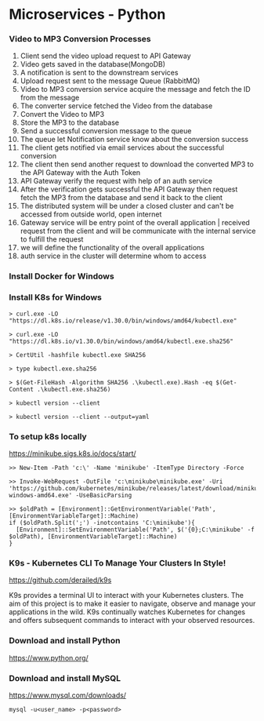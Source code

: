 # Microservices - Python

### Video to MP3 Conversion Processes
1. Client send the video upload request to API Gateway
2. Video gets saved in the database(MongoDB)
3. A notification is sent to the downstream services
3. Upload request sent to the message Queue (RabbitMQ)
4. Video to MP3 conversion service acquire the message and fetch the ID from the message
5. The converter service fetched the Video from the database
6. Convert the Video to MP3
7. Store the MP3 to the database
8. Send a successful conversion message to the queue
9. The queue let Notification service know about the conversion success
10. The client gets notified via email services about the successful conversion
11. The client then send another request to download the converted MP3 to the API Gateway with the Auth Token
12. API Gateway verify the request with help of an auth service
13. After the verification gets successful the API Gateway then request fetch the MP3 from the database and send it back to the client
14. The distributed system will be under a closed cluster and can't be accessed from outside world, open internet
15. Gateway service will be entry point of the overall application | received request from the client and will be communicate with the internal service to fulfill the request
16. we will define the functionality of the overall applications
17. auth service in the cluster will determine whom to access

### Install Docker for Windows

### Install K8s for Windows
```
> curl.exe -LO "https://dl.k8s.io/release/v1.30.0/bin/windows/amd64/kubectl.exe"

> curl.exe -LO "https://dl.k8s.io/v1.30.0/bin/windows/amd64/kubectl.exe.sha256"

> CertUtil -hashfile kubectl.exe SHA256

> type kubectl.exe.sha256

> $(Get-FileHash -Algorithm SHA256 .\kubectl.exe).Hash -eq $(Get-Content .\kubectl.exe.sha256)

> kubectl version --client

> kubectl version --client --output=yaml
```

### To setup k8s locally
https://minikube.sigs.k8s.io/docs/start/

```
>> New-Item -Path 'c:\' -Name 'minikube' -ItemType Directory -Force

>> Invoke-WebRequest -OutFile 'c:\minikube\minikube.exe' -Uri 'https://github.com/kubernetes/minikube/releases/latest/download/minikube-windows-amd64.exe' -UseBasicParsing

>> $oldPath = [Environment]::GetEnvironmentVariable('Path', [EnvironmentVariableTarget]::Machine)
if ($oldPath.Split(';') -inotcontains 'C:\minikube'){
  [Environment]::SetEnvironmentVariable('Path', $('{0};C:\minikube' -f $oldPath), [EnvironmentVariableTarget]::Machine)
}
```

### K9s - Kubernetes CLI To Manage Your Clusters In Style!

https://github.com/derailed/k9s

K9s provides a terminal UI to interact with your Kubernetes clusters.
The aim of this project is to make it easier to navigate, observe and manage
your applications in the wild. K9s continually watches Kubernetes
for changes and offers subsequent commands to interact with your observed resources.


### Download and install Python

https://www.python.org/

### Download and install MySQL

https://www.mysql.com/downloads/

```
mysql -u<user_name> -p<password>
```